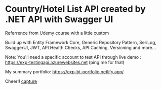 # Country/Hotel List API created by .NET API with Swagger UI
Referrence from Udemy course with a little custom

Build up with Entity Framework Core, Generic Repository Pattern, SeriLog, SwaggerUI, JWT, API Health Checks, API Caching, Versioning and more...

Note: You'll need a specific account to test API through live demo : https://exp-testingapi.azurewebsites.net
(ping me for that)

My summary portfolio: https://exp-bt-portfolio.netlify.app/

Cheer!!
[capture](https://user-images.githubusercontent.com/42879638/211296193-d14a3bc8-8b92-4eb8-b716-7687ec769550.PNG)
